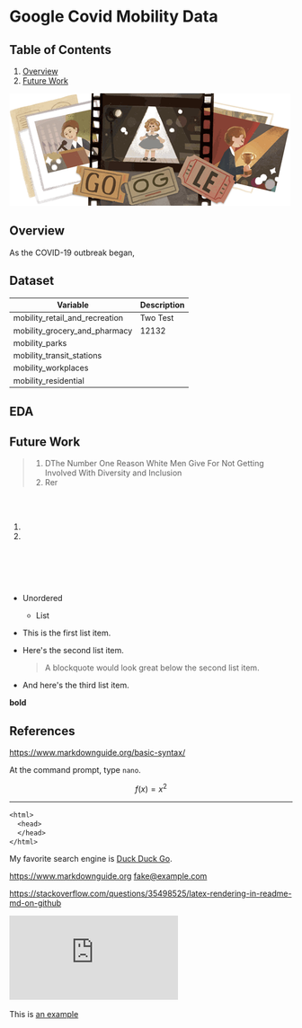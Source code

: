 # Google Covid Mobility Data

## Table of Contents

1. [Overview](#Overview)
2. [Future Work](#future)

![Tux, the Linux mascot](img/sample.gif#center)

## Overview
As the COVID-19 outbreak began, 

## Dataset

| Variable | Description |
| --- | --- |
| mobility_retail_and_recreation | Two Test |
| mobility_grocery_and_pharmacy | 12132 |    
| mobility_parks | |
| mobility_transit_stations | |
| mobility_workplaces | |
| mobility_residential | | 

## EDA

## Future Work <a name ="future"> </a>

>1. DThe Number One Reason White Men Give For Not Getting Involved With Diversity and Inclusion
>2. Rer

<br></br>

1. 
2.  


&nbsp;
&nbsp;

<br></br>


* Unordered
    * List

*  This is the first list item.
*  Here's the second list item.

    > A blockquote would look great below the second list item.

*   And here's the third list item.

**bold**

## References

https://www.markdownguide.org/basic-syntax/

At the command prompt, type `nano`.

$$f(x) = x^2$$

***


    <html>
      <head>
      </head>
    </html>

My favorite search engine is [Duck Duck Go](https://duckduckgo.com).

<https://www.markdownguide.org>
<fake@example.com>


https://stackoverflow.com/questions/35498525/latex-rendering-in-readme-md-on-github

![equation](https://latex.codecogs.com/gif.latex?f%28x%29%20%3D%20%5Cfrac%7B1%7D%7B2%7D) 


This is [an example][1]

[1]: http://www.google.com